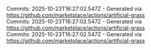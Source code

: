 Commits: 2025-10-23T16:27:02.547Z - Generated via https://github.com/marketplace/actions/artificial-grass
<br>
Commits: 2025-10-23T16:27:02.547Z - Generated via https://github.com/marketplace/actions/artificial-grass
<br>
Commits: 2025-10-23T16:27:02.547Z - Generated via https://github.com/marketplace/actions/artificial-grass
<br>
